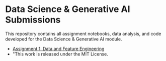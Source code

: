 # Data Science & Generative AI Submissions
This repository contains all assignment notebooks, data analysis, and code developed for the Data Science & Generative AI module.
- [Assignment 1: Data and Feature Engineering](./Assignment_1/2_01_data_and_feature_engineering_in_pandas_COMPLETED.ipynb)
- "This work is released under the MIT License.
